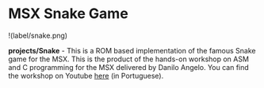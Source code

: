 # MSX Snake Game

!(label/snake.png)

**projects/Snake** - This is a ROM based implementation of the famous Snake game for the MSX. This is the product of the hands-on workshop on ASM and C programming for the MSX delivered by Danilo Angelo. You can find the workshop on Youtube [here](https://www.youtube.com/playlist?list=PLZm7VHLMIP0M3uHWWA2ytG2apoBHmtYk4 "here") (in Portuguese).
